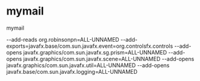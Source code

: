 # mymail
mymail





--add-reads
org.robinsonpn=ALL-UNNAMED
--add-exports=javafx.base/com.sun.javafx.event=org.controlsfx.controls
--add-opens
javafx.graphics/com.sun.javafx.sg.prism=ALL-UNNAMED
--add-opens
javafx.graphics/com.sun.javafx.scene=ALL-UNNAMED
--add-opens
javafx.graphics/com.sun.javafx.util=ALL-UNNAMED
--add-opens
javafx.base/com.sun.javafx.logging=ALL-UNNAMED